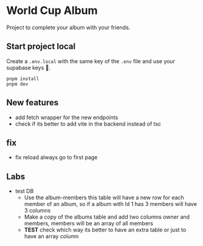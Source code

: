 # World Cup Album

Project to complete your album with your friends.

## Start project local
Create a `.env.local` with the same key of the `.env` file and use your supabase keys 🤙.
```
pnpm install
pnpm dev
```

## New features
- add fetch wrapper for the new endpoints
- check if its better to add vite in the backend instead of tsc

## fix
- fix reload always go to first page

## Labs
- test DB
  - Use the album-members this table will have a new row for each member of an album, so if a album
    with Id 1 has 3 members will have 3 columns
  - Make a copy of the albums table and add two columns owner and members, members will be an array 
    of all members
  - **TEST** check which way its better to have an extra table or just to have an array column
